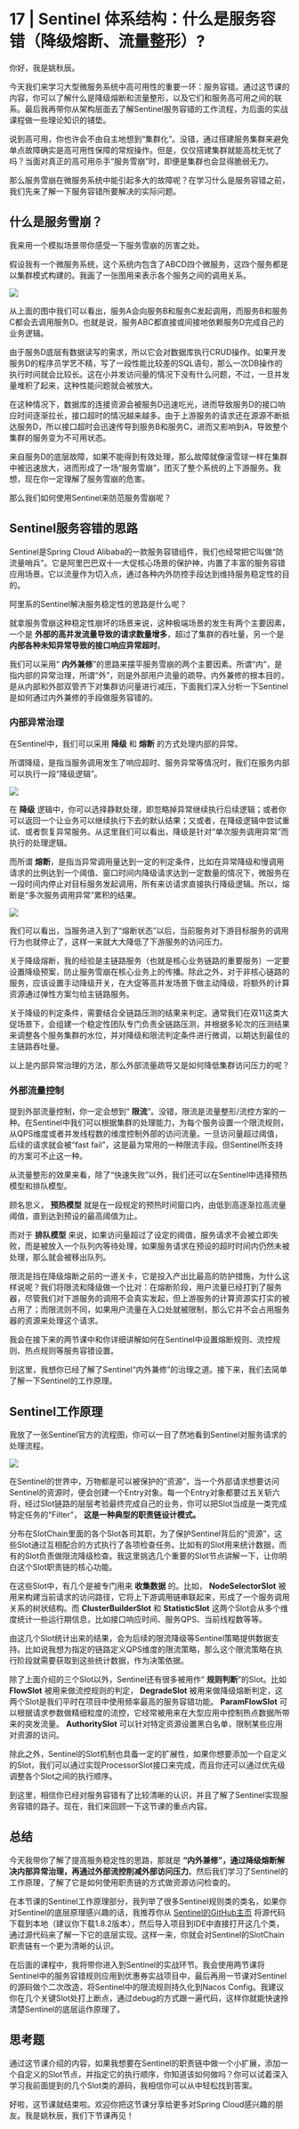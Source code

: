 # 17 | Sentinel 体系结构：什么是服务容错（降级熔断、流量整形）?
你好，我是姚秋辰。

今天我们来学习大型微服务系统中高可用性的重要一环：服务容错。通过这节课的内容，你可以了解什么是降级熔断和流量整形，以及它们和服务高可用之间的联系。最后我再带你从架构层面去了解Sentinel服务容错的工作流程，为后面的实战课程做一些理论知识的铺垫。

说到高可用，你也许会不由自主地想到“集群化”。没错，通过搭建服务集群来避免单点故障确实是高可用性保障的常规操作。但是，仅仅搭建集群就能高枕无忧了吗？当面对真正的高可用杀手“服务雪崩”时，即便是集群也会显得脆弱无力。

那么服务雪崩在微服务系统中能引起多大的故障呢？在学习什么是服务容错之前，我们先来了解一下服务容错所要解决的实际问题。

## 什么是服务雪崩？

我来用一个模拟场景带你感受一下服务雪崩的厉害之处。

假设我有一个微服务系统，这个系统内包含了ABCD四个微服务，这四个服务都是以集群模式构建的。我画了一张图用来表示各个服务之间的调用关系。

![](images/479785/becfd73ed87c8d1747300b1b79f5d06b.jpg)

从上面的图中我们可以看出，服务A会向服务B和服务C发起调用，而服务B和服务C都会去调用服务D。也就是说，服务ABC都直接或间接地依赖服务D完成自己的业务逻辑。

由于服务D底层有数据读写的需求，所以它会对数据库执行CRUD操作。如果开发服务D的程序员学艺不精，写了一段性能比较差的SQL语句，那么一次DB操作的执行时间就会比较长。这在小并发访问量的情况下没有什么问题，不过，一旦并发量堆积了起来，这种性能问题就会被放大。

在这种情况下，数据库的连接资源会被服务D迅速吃光，进而导致服务D的接口响应时间逐渐拉长，接口超时的情况越来越多。由于上游服务的请求还在源源不断抵达服务D，所以接口超时会迅速传导到服务B和服务C，进而又影响到A，导致整个集群的服务变为不可用状态。

来自服务D的底层故障，如果不能得到有效处理，那么故障就像滚雪球一样在集群中被迅速放大，进而形成了一场“服务雪崩”，团灭了整个系统的上下游服务。我想，现在你一定理解了服务雪崩的危害。

那么我们如何使用Sentinel来防范服务雪崩呢？

## Sentinel服务容错的思路

Sentinel是Spring Cloud Alibaba的一款服务容错组件，我们也经常把它叫做“防流量哨兵”。它是阿里巴巴双十一大促核心场景的保护神，内置了丰富的服务容错应用场景。它以流量作为切入点，通过各种内外防控手段达到维持服务稳定性的目的。

阿里系的Sentinel解决服务稳定性的思路是什么呢？

就拿服务雪崩这种稳定性崩坏的场景来说，这种极端场景的发生有两个主要因素，一个是 **外部的高并发流量导致的请求数量增多**，超过了集群的吞吐量，另一个是 **内部各种未知异常导致的接口响应异常超时**。

我们可以采用“ **内外兼修**”的思路来摆平服务雪崩的两个主要因素。所谓“内”，是指内部的异常治理，所谓“外”，则是外部用户流量的疏导。内外兼修的根本目的，是从内部和外部双管齐下对集群访问量进行减压，下面我们深入分析一下Sentinel是如何通过内外兼修的手段做服务容错的。

### 内部异常治理

在Sentinel中，我们可以采用 **降级** 和 **熔断** 的方式处理内部的异常。

所谓降级，是指当服务调用发生了响应超时、服务异常等情况时，我们在服务内部可以执行一段“降级逻辑”。

![](images/479785/3f4061e79599f9fba6c65d90b839c184.jpg)

在 **降级** 逻辑中，你可以选择静默处理，即忽略掉异常继续执行后续逻辑；或者你可以返回一个让业务可以继续执行下去的默认结果；又或者，在降级逻辑中尝试重试、或者恢复异常服务。从这里我们可以看出，降级是针对“单次服务调用异常”而执行的处理逻辑。

而所谓 **熔断**，是指当异常调用量达到一定的判定条件，比如在异常降级和慢调用请求的比例达到一个阈值、窗口时间内降级请求达到一定数量的情况下，微服务在一段时间内停止对目标服务发起调用，所有来访请求直接执行降级逻辑。所以，熔断是“多次服务调用异常”累积的结果。

![](images/479785/4cyy9da258aef17aba76a749216d045e.jpg)

我们可以看出，当服务进入到了“熔断状态”以后，当前服务对下游目标服务的调用行为也就停止了，这样一来就大大降低了下游服务的访问压力。

关于降级熔断，我的经验是主链路服务（也就是核心业务链路的重要服务）一定要设置降级预案，防止服务雪崩在核心业务上的传播。除此之外，对于非核心链路的服务，应该设置手动降级开关，在大促等高并发场景下做主动降级，将额外的计算资源通过弹性方案匀给主链路服务。

关于降级的判定条件，需要结合全链路压测的结果来判定。通常我们在双11这类大促场景下，会组建一个稳定性团队专门负责全链路压测，并根据多轮次的压测结果来调整各个服务集群的水位，并对降级和限流判定条件进行微调，以期达到最佳的主链路吞吐量。

以上是内部异常治理的方法，那么外部流量疏导又是如何降低集群访问压力的呢？

### 外部流量控制

提到外部流量控制，你一定会想到“ **限流**”。没错，限流是流量整形/流控方案的一种。在Sentinel中我们可以根据集群的处理能力，为每个服务设置一个限流规则，从QPS维度或者并发线程数的维度控制外部的访问流量。一旦访问量超过阈值，后续的请求就会被“fast fail”，这是最为常用的一种限流手段。但Sentinel所支持的方案可不止这一种。

从流量整形的效果来看，除了“快速失败”以外，我们还可以在Sentinel中选择预热模型和排队模型。

顾名思义， **预热模型** 就是在一段规定的预热时间窗口内，由低到高逐渐拉高流量阈值，直到达到预设的最高阈值为止。

而对于 **排队模型** 来说，如果访问量超过了设定的阈值，服务请求不会被立即失败，而是被放入一个队列内等待处理，如果服务请求在预设的超时时间内仍然未被处理，那么就会被移出队列。

限流是挡在降级熔断之前的一道关卡，它是投入产出比最高的防护措施，为什么这样说呢？我们将限流和降级做一个比对：在熔断阶段，用户流量已经打到了服务器，尽管我们对下游服务的调用不会真实发起，但上游服务的计算资源实打实的被占用了；而限流则不同，如果用户流量在入口处就被限制，那么它并不会占用服务器的资源来处理这个请求。

我会在接下来的两节课中和你详细讲解如何在Sentinel中设置熔断规则、流控规则、热点规则等服务容错设置。

到这里，我想你已经了解了Sentinel“内外兼修”的治理之道。接下来，我们去简单了解一下Sentinel的工作原理。

## Sentinel工作原理

我放了一张Sentinel官方的流程图，你可以一目了然地看到Sentinel对服务请求的处理流程。

![](images/479785/5f9a894aae17292320d86a5f993c1753.jpg)

在Sentinel的世界中，万物都是可以被保护的“资源”，当一个外部请求想要访问Sentinel的资源时，便会创建一个Entry对象。每一个Entry对象都要过五关斩六将，经过Slot链路的层层考验最终完成自己的业务，你可以把Slot当成是一类完成特定任务的“Filter”， **这是一种典型的职责链设计模式。**

分布在SlotChain里面的各个Slot各司其职，为了保护Sentinel背后的“资源”，这些Slot通过互相配合的方式执行了各项检查任务。比如有的Slot用来统计数据，而有的Slot负责做限流降级检查。我这里挑选几个重要的Slot节点讲解一下，让你明白这个Slot职责链的核心功能。

在这些Slot中，有几个是被专门用来 **收集数据** 的。比如， **NodeSelectorSlot** 被用来构建当前请求的访问路径，它将上下游调用链串联起来，形成了一个服务调用关系的树状结构。而 **ClusterBuilderSlot** 和 **StatisticSlot** 这两个Slot会从多个维度统计一些运行期信息，比如接口响应时间、服务QPS、当前线程数等等。

由这几个Slot统计出来的结果，会为后续的限流降级等Sentinel策略提供数据支持。比如说我想为指定的链路定义QPS维度的限流策略，那么这个限流策略在执行阶段就需要获取到这些统计数据，作为决策依据。

除了上面介绍的三个Slot以外，Sentinel还有很多被用作“ **规则判断**”的Slot。比如 **FlowSlot** 被用来做流控规则的判定， **DegradeSlot** 被用来做降级熔断判定，这两个Slot是我们平时在项目中使用频率最高的服务容错功能。 **ParamFlowSlot** 可以根据请求参数做精细粒度的流控，它经常被用来在大型应用中控制热点数据所带来的突发流量。 **AuthoritySlot** 可以针对特定资源设置黑白名单，限制某些应用对资源的访问。

除此之外，Sentinel的Slot机制也具备一定的扩展性，如果你想要添加一个自定义的Slot，我们可以通过实现ProcessorSlot接口来完成，而且你还可以通过优先级调整各个Slot之间的执行顺序。

到这里，相信你已经对服务容错有了比较清晰的认识，并且了解了Sentinel实现服务容错的路子。现在，我们来回顾一下这节课的重点内容。

## 总结

今天我带你了解了提高服务稳定性的思路，那就是 **“内外兼修”，通过降级熔断解决内部异常治理，再通过外部流控削减外部访问压力**。然后我们学习了Sentinel的工作原理，了解了它是如何使用职责链的方式做资源访问检查的。

在本节课的Sentinel工作原理部分，我列举了很多Sentinel规则类的类名，如果你对Sentinel的底层原理感兴趣的话，我推荐你从 [Sentinel的GitHub主页](https://github.com/alibaba/Sentinel) 将源代码下载到本地（建议你下载1.8.2版本），然后导入项目到IDE中直接打开这几个类，通过源代码来了解一下它的底层实现。这样一来，你就会对Sentinel的SlotChain职责链有一个更为清晰的认识。

在后面的课程中，我将带你进入到Sentinel的实战环节。我会使用两节课将Sentinel中的服务容错规则应用到优惠券实战项目中，最后再用一节课对Sentinel的源码做个二次改造，将Sentinel中的限流规则持久化到Nacos Config。我建议你在几个关键Slot处打上断点，通过debug的方式跟一遍代码，这样你就能快速拎清楚Sentinel的底层运作原理了。

## 思考题

通过这节课介绍的内容，如果我想要在Sentinel的职责链中做一个小扩展，添加一个自定义的Slot节点，并指定它的执行顺序，你知道该如何做吗？你可以试着深入学习我前面提到的几个Slot类的源码，我相信你可以从中轻松找到答案。

好啦，这节课就结束啦。欢迎你把这节课分享给更多对Spring Cloud感兴趣的朋友。我是姚秋辰，我们下节课再见！